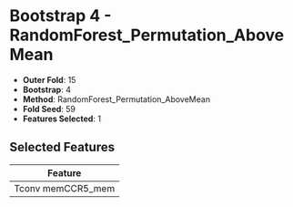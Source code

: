 # Bootstrap 4 - RandomForest_Permutation_AboveMean

- **Outer Fold**: 15
- **Bootstrap**: 4
- **Method**: RandomForest_Permutation_AboveMean
- **Fold Seed**: 59
- **Features Selected**: 1

## Selected Features

| Feature |
|---------|
| Tconv memCCR5_mem |
